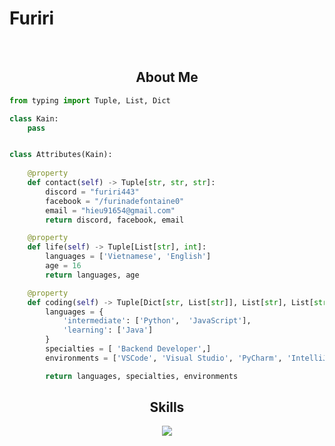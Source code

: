 # Furiri


<p align="center">
    <img alt="" src=https://img.shields.io/github/stars/RaidenShogun503?style=for-the-badge&?affiliations=OWNER%2CCOLLABORATOR />
    <img alt="" src=https://komarev.com/ghpvc/?username=RaidenShogun503&style=for-the-badge />
</p>

<h2 align="center">About Me </h2>

```python
from typing import Tuple, List, Dict

class Kain:
    pass


class Attributes(Kain):
    
    @property
    def contact(self) -> Tuple[str, str, str]:
        discord = "furiri443"
        facebook = "/furinadefontaine0"
        email = "hieu91654@gmail.com"
        return discord, facebook, email

    @property
    def life(self) -> Tuple[List[str], int]:
        languages = ['Vietnamese', 'English']
        age = 16
        return languages, age

    @property
    def coding(self) -> Tuple[Dict[str, List[str]], List[str], List[str]]:
        languages = {
            'intermediate': ['Python',  'JavaScript'],
            'learning': ['Java']
        }
        specialties = [ 'Backend Developer',]
        environments = ['VSCode', 'Visual Studio', 'PyCharm', 'IntelliJ IDEA']

        return languages, specialties, environments

```

<h2 align="center">Skills </h2>

<p align="center">
  <a href="https://skillicons.dev">
    <img src="https://skillicons.dev/icons?i=py,vscode,visualstudio,react,fastapi,androidstudio,js,css,html,java"/>
  </a>
</p>

<p href="https://discord.gg/onlp" align="center">
    <img alt="" src="https://github-readme-stats.vercel.app/api?username=RaidenShogun503&theme=tokyonight&show_icons=true"/>
</p>

<p href="https://discord.gg/onlp" align="center">
    <img alt="" src="https://lanyard.cnrad.dev/api/953605651672743998"/>
</p>

